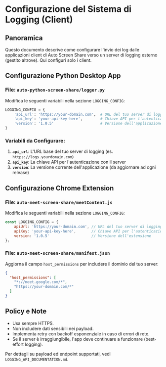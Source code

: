 # Configurazione del Sistema di Logging (Client)

## Panoramica

Questo documento descrive come configurare l'invio dei log dalle applicazioni client di Auto Screen Share verso un server di logging esterno (gestito altrove). Qui configuri solo i client.

## Configurazione Python Desktop App

### File: `auto-python-screen-share/logger.py`

Modifica le seguenti variabili nella sezione `LOGGING_CONFIG`:

```python
LOGGING_CONFIG = {
    'api_url': 'https://your-domain.com',  # URL del tuo server di logging
    'api_key': 'your-api-key-here',        # Chiave API per l'autenticazione
    'version': '1.0.5'                     # Versione dell'applicazione
}
```

### Variabili da Configurare:

1. **`api_url`**: L'URL base del tuo server di logging (es. `https://logs.yourdomain.com`)
2. **`api_key`**: La chiave API per l'autenticazione con il server
3. **`version`**: La versione corrente dell'applicazione (da aggiornare ad ogni release)

## Configurazione Chrome Extension

### File: `auto-meet-screen-share/meetContent.js`

Modifica le seguenti variabili nella sezione `LOGGING_CONFIG`:

```javascript
const LOGGING_CONFIG = {
    apiUrl: 'https://your-domain.com', // URL del tuo server di logging
    apiKey: 'your-api-key-here',       // Chiave API per l'autenticazione
    version: '1.0.5'                   // Versione dell'estensione
};
```

### File: `auto-meet-screen-share/manifest.json`

Aggiorna il campo `host_permissions` per includere il dominio del tuo server:

```json
{
  "host_permissions": [
    "*://meet.google.com/*",
    "https://your-domain.com/*"
  ]
}
```

## Policy e Note

- Usa sempre HTTPS.
- Non includere dati sensibili nei payload.
- Implementa retry con backoff esponenziale in caso di errori di rete.
- Se il server è irraggiungibile, l'app deve continuare a funzionare (best-effort logging).

Per dettagli su payload ed endpoint supportati, vedi `LOGGING_API_DOCUMENTATION.md`.








